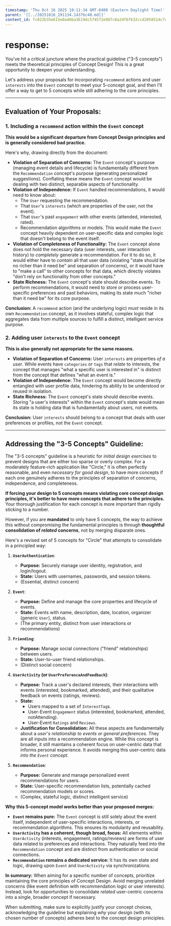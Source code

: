 ```yaml
---
timestamp: 'Thu Oct 16 2025 19:11:34 GMT-0400 (Eastern Daylight Time)'
parent: '[[../20251016_191134.14376c48.md]]'
content_id: fc022b35e615e0a46ba3619dc574572e987c8a2df6f632ccd205851dc7d7b385
---
```


# response:

You've hit a critical juncture where the practical guideline ("3-5 concepts") meets the theoretical principles of Concept Design! This is a great opportunity to deepen your understanding.

Let's address your proposals for incorporating `recommend` actions and user `interests` into the `Event` concept to meet your 5-concept goal, and then I'll offer a way to get to 5 concepts while still adhering to the core principles.

***

## Evaluation of Your Proposals:

### 1. Including a `recommend` action within the `Event` concept

**This would be a significant departure from Concept Design principles and is generally considered bad practice.**

Here's why, drawing directly from the document:

* **Violation of Separation of Concerns:** The `Event` concept's purpose (managing event details and lifecycle) is fundamentally different from the `Recommendation` concept's purpose (generating personalized suggestions). Conflating these means the `Event` concept would be dealing with two distinct, separable aspects of functionality.
* **Violation of Independence:** If `Event` handled recommendations, it would need to know about:
  * The `User` requesting the recommendation.
  * That `User`'s `interests` (which are properties of the user, not the event).
  * That `User`'s past `engagement` with other events (attended, interested, rated).
  * Recommendation algorithms or models.
    This would make the `Event` concept heavily dependent on user-specific data and complex logic that doesn't belong to the event itself.
* **Violation of Completeness of Functionality:** The `Event` concept alone does not hold the necessary data (user interests, user interaction history) to *completely* generate a recommendation. For it to do so, it would either have to *contain* all that user data (violating "state should be no richer than it need be" and separation of concerns), or it would have to "make a call" to other concepts for that data, which directly violates "don't rely on functionality from other concepts."
* **State Richness:** The `Event` concept's state should describe events. To perform recommendations, it would need to store or process user-specific preferences and past behaviors, making its state much "richer than it need be" for its core purpose.

**Conclusion:** A `recommend` action (and the underlying logic) *must* reside in its own `Recommendation` concept, as it involves stateful, complex logic that aggregates data from multiple sources to fulfill a distinct, intelligent service purpose.

### 2. Adding user `interests` to the `Event` concept

**This is also generally not appropriate for the same reasons.**

* **Violation of Separation of Concerns:** User `interests` are properties *of a user*. While events have `categories` or `tags` that *relate* to interests, the concept that manages "what a specific user is interested in" is distinct from the concept that defines "what an event is."
* **Violation of Independence:** The `Event` concept would become directly entangled with user profile data, hindering its ability to be understood or reused in isolation.
* **State Richness:** The `Event` concept's state should describe events. Storing "a user's interests" within the `Event` concept's state would mean its state is holding data that is fundamentally about users, not events.

**Conclusion:** User `interests` should belong to a concept that deals with user preferences or profiles, not the `Event` concept.

***

## Addressing the "3-5 Concepts" Guideline:

The "3-5 concepts" guideline is a heuristic for *initial design exercises* to prevent designs that are either too sparse or overly complex. For a moderately feature-rich application like "Circle," it is often perfectly reasonable, and even *necessary for good design*, to have more concepts if each one genuinely adheres to the principles of separation of concerns, independence, and completeness.

**If forcing your design to 5 concepts means violating core concept design principles, it's better to have more concepts that adhere to the principles.** Your thorough justification for each concept is more important than rigidly sticking to a number.

However, if you are **mandated** to only have 5 concepts, the way to achieve this without compromising the fundamental principles is through **thoughtful consolidation of *related* concerns**, not by merging disparate ones.

Here's a revised set of 5 concepts for "Circle" that attempts to consolidate in a principled way:

1. **`UserAuthentication`**:
   * **Purpose:** Securely manage user identity, registration, and login/logout.
   * **State:** Users with usernames, passwords, and session tokens.
   * (Essential, distinct concern)

2. **`Event`**:
   * **Purpose:** Define and manage the core properties and lifecycle of events.
   * **State:** Events with name, description, date, location, organizer (generic `User`), status.
   * (The primary entity, distinct from user interactions or recommendations)

3. **`Friending`**:
   * **Purpose:** Manage social connections ("friend" relationships) between users.
   * **State:** User-to-user friend relationships.
   * (Distinct social concern)

4. **`UserActivity` (or `UserPreferenceAndFeedback`)**:
   * **Purpose:** Track a user's declared interests, their interactions with events (interested, bookmarked, attended), and their qualitative feedback on events (ratings, reviews).
   * **State:**
     * Users mapped to a set of `InterestTag`s.
     * User-Event `Engagement` status (interested, bookmarked, attended, notAttending).
     * User-Event `Ratings` and `Reviews`.
   * **Justification for Consolidation:** All these aspects are fundamentally about a *user's relationship to events or general preferences*. They are all inputs into a recommendation engine. While this concept is broader, it still maintains a coherent focus on user-centric data that informs personal experience. It avoids merging this user-centric data *into the `Event` concept*.

5. **`Recommendation`**:
   * **Purpose:** Generate and manage personalized event recommendations for users.
   * **State:** User-specific recommendation lists, potentially cached recommendation models or scores.
   * (Complex, stateful logic, distinct intelligent service)

**Why this 5-concept model works better than your proposed merges:**

* **`Event` remains pure:** The `Event` concept is still solely about the event itself, independent of user-specific interactions, interests, or recommendation algorithms. This ensures its modularity and reusability.
* **`UserActivity` has a coherent, though broad, focus:** All elements within `UserActivity` (interests, engagement, ratings/reviews) are forms of user data related to preferences and interactions. They naturally feed into the `Recommendation` concept and are distinct from authentication or social connections.
* **`Recommendation` remains a dedicated service:** It has its own state and logic, drawing upon `Event` and `UserActivity` via synchronizations.

**In summary:** When aiming for a specific number of concepts, prioritize maintaining the core principles of Concept Design. Avoid merging unrelated concerns (like event definition with recommendation logic or user interests). Instead, look for opportunities to consolidate *related* user-centric concerns into a single, broader concept if necessary.

When submitting, make sure to explicitly justify your concept choices, acknowledging the guideline but explaining *why* your design (with its chosen number of concepts) adheres best to the concept design principles.
